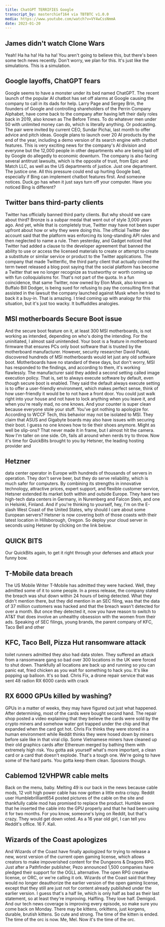 ```yaml
---
title: ChatGPT TERRIFIES Google
transcript_by: masterchief164 via TBTBTC v1.0.0
media: https://www.youtube.com/watch?v=VY4wCssNmmA
date: 2023-01-20
---
```




## James didn't watch Clone Wars

 Yeah! Ha ha ha! Ha ha ha! You aren't going to believe this, but there's been some tech news recently. Don't worry, we plan for this. It's just like the simulations. This is a simulation.

## Google layoffs, ChatGPT fears

 Google seems to have a monster under its bed named ChatGPT. The recent launch of the popular AI chatbot has set off alarms at Google causing the company to call in its dads for help. Larry Page and Sergey Brin, the founders of Google and controlling shareholders of the Perrin Company Alphabet, have come back to the company after having left their daily roles back in 2019, also known as The Before Times. To do whatever men under 50 with unlimited money can do, which is literally anything. Or podcasting. The pair were invited by current CEO, Sundar Pichai, last month to offer advice and pitch ideas. Google plans to launch over 20 AI products by the end of the year, including a demo version of its search engine with chatbot features. This is very exciting news for the company's AI division and everyone but the 12,000 people in other departments who are being laid off by Google do allegedly to economic downturn. The company is also facing several antitrust lawsuits, which is the opposite of trust, from Epic and Match LLC, as well as the US departments of justice. Just one department. The justice one. All this pressure could end up hurting Google bad, especially if Bing can implement chatbot features first. And someone notices. Duck.go has when it just says turn off your computer. Have you noticed Bing is different?

## Twitter bans third-party clients

 Twitter has officially banned third party clients. But why should we care about third? Bronze is a subpar medal that went out of style 3,000 years ago. And yet, while that is completely true, Twitter may have not been super upfront about how or why they were doing this. The official Twitter dev account said that the platform was enforcing its long-standing API rules and then neglected to name a rule. Then yesterday, and Gadget noticed that Twitter had added a clause to the developer agreement that banned the ability to use or access the licensed materials to create or attempt to create a substitute or similar service or product to the Twitter applications. The company that made Twitterific, the third party client that actually coined the term tweet released a blog post saying that the social platform has become a Twitter that we no longer recognize as trustworthy or worth coming up with fun colloquialisms for. That's not part of the quota. In a fun coincidence, that same Twitter, now owned by Elon Musk, also known as Buffalo Bill Dodger, is being sued for refusing to pay the consulting firm that assisted in the lawsuit the company launched against Musk when he tried to back it a buy-in. That is amazing. I tried coming up with analogy for this situation, but it's just too wacky. It buffuddles analogies.

## MSI motherboards Secure Boot issue

 And the secure boot feature on it, at least 300 MSI motherboards, is not working as intended, depending on who's doing the intending. For the uninitiated, I almost said unintended. Your boot is a feature in motherboard firmware that ensures PCs only boot software that is trusted by the motherboard manufacturer. However, security researcher David Putaki, discovered hundreds of MSI motherboards would let just any old software boot. Motherboards have no standard of these days, but don't worry, MSI has responded to the findings, and according to them, it's working flawlessly. The manufacturer said they added a second setting called image execution policy. That is, set to always execute software by default, even though secure boot is enabled. They said the default always execute setting is to offer a user-friendly environment, which makes perfect sense, think of how user-friendly it would be to not have a front door. You could just walk right into your house and not have to lock anything when you leave it, and when you're really mad, no one knows. And your counter is super clean because everyone stole your stuff. You've got nothing to apologize for. According to WCCF Tech, this behavior may not be isolated to MSI. They claim that ASUS and Gigabyte boards may also have issues with securing their boot. I guess no one knows how to tie their shoes anymore. Might as well be slip-ons? That never made it in frame, but I almost hit the camera. Now I'm taller on one side. Oh, fails all around when nerds try to throw. Now it's time for QuickBits brought to you by Hetsner, the leading hosting provider and

## Hetzner

 data center operator in Europe with hundreds of thousands of servers in operation. They don't serve beer, but they do serve reliability, which is much safer for computers. By combining its strengths in innovative technology, attractive prices, expert support, and flexible customer service, Hetsner extended its market both within and outside Europe. They have two high-tech data centers in Germany, in Nuremberg and Falcon Stein, and one in Helsinki, Finland. And if you're thinking to yourself, hey, I'm on the E-slash West Coast of the United States, why should I care about some European servers? Hetsner is now covering both of those coasts with their latest location in Hillsborough, Oregon. So deploy your cloud server in seconds using Hetsner by clicking on the link below.

## QUICK BITS

 Our QuickBits again, to get it right through your defenses and attack your funny bow.

## T-Mobile data breach

 The US Mobile Writer T-Mobile has admitted they were hacked. Well, they admitted some of it to some people. In a press release, the company stated the breach was shut down within 24 hours of being detected. What they didn't mention there, but they did mention in an SEC filing, was that the data of 37 million customers was hacked and that the breach wasn't detected for over a month. But once they detected it, now you have reason to switch to AT&T that does involve an unhealthy obsession with the women from their ads. Speaking of SEC filings, young brands, the parent company of KFC, Taco Bell and other

## KFC, Taco Bell, Pizza Hut ransomware attack

 toilet runners admitted they also had data stolen. They suffered an attack from a ransomware gang so bad over 300 locations in the UK were forced to shut down. Thankfully all locations are back up and running so you can panic eat, fried chicken as you wait for something to hack you. It's like popping up balloon. It's so bad. Chris Fix, a drone repair service that was sent 48 radion RX 6000 cards with crack

## RX 6000 GPUs killed by washing?

 GPUs in a matter of weeks, they may have figured out just what happened. After determining, most of the cards were bought second hand. The repair shop posted a video explaining that they believe the cards were sold by the crypto miners and somehow water got trapped under the chip and that expanded when the card got hot. Chris Fix thinks they were stored in a human environment while Reddit thinks they were hosed down by miners before sale like in that viral clip. Some Vietnamese miners have cleaned up their old graphics cards after Ethereum merged by bathing them with extremely high risk. You gotta ask yourself what's more important, a clean card or a card that doesn't explode. That's a tough one. We're going to have some of the hard parts. You gotta keep them clean. Sposions though.

## Cablemod 12VHPWR cable melts

 Back on the menu, baby. Melting 49 is our back in the news because cable mods, 12 volt high power cable has now gotten a little extra crispy. Reddit user Humblebrilliant654 posted pictures of the cable on the site and thankfully cable mod has promised to replace the product. Humble swore that he inserted the cable into the GPU properly and that he had been using it for two months. For you know, someone's lying on Reddit, but that's crazy. They would get down voted. As a 16 year old girl, I can tell you Reddit's office. 16 F. Kali.

## Wizards of the Coast apologizes

 And Wizards of the Coast have finally apologized for trying to release a new, worst version of the current open gaming license, which allows creators to make impoverished content for the Dungeons & Dragons RPG. Just after a Pathfinder publisher, Pezo announced 1,500 companies have pledged their support for the OGLL alternative. The open RPG creative license, or ORC, or we're calling it ork. Wizards of the Coast said that they would no longer deauthorize the earlier version of the open gaming license, except that they still are just not for content already published under the earlier version. I guess that's a half lie, which is only half as bad as their last statement, so at least they're improving. Halfling. They love half. Demigod. And our tech news coverage is improving every episode, so make sure you come back on Monday. There may be kittens, orkittens, just korgens, durable, brutish kittens. So cute and strong. The time of the kitten is ended. The time of the orc is now. Me, Mel. Now it's the time of the orc.
